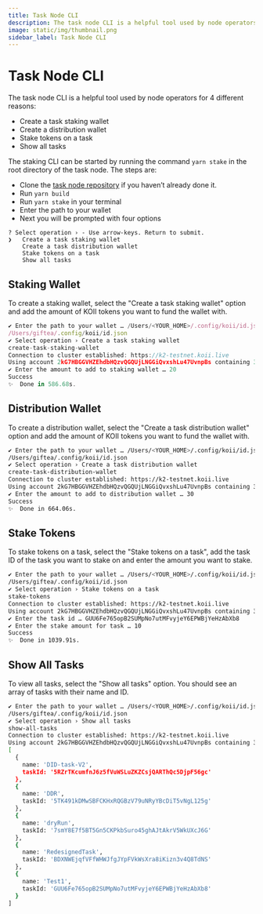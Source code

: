 ```yaml
---
title: Task Node CLI
description: The task node CLI is a helpful tool used by node operators for 4 different reasons.
image: static/img/thumbnail.png
sidebar_label: Task Node CLI
---
```


# Task Node CLI

The task node CLI is a helpful tool used by node operators for 4 different reasons:

- Create a task staking wallet
- Create a distribution wallet
- Stake tokens on a task
- Show all tasks

The staking CLI can be started by running the command `yarn stake` in the root directory of the task node. The steps are:

- Clone the [task node repository](https://gitlab.com/koii-network/task-node) if you haven’t already done it.
- Run `yarn build`
- Run `yarn stake` in your terminal
- Enter the path to your wallet
- Next you will be prompted with four options&#x20;

```
? Select operation › - Use arrow-keys. Return to submit.
❯   Create a task staking wallet
    Create a task distribution wallet
    Stake tokens on a task
    Show all tasks
```

## Staking Wallet&#x20;

To create a staking wallet, select the "Create a task staking wallet" option and add the amount of KOII tokens you want to fund the wallet with.

```javascript
✔ Enter the path to your wallet … /Users/<YOUR_HOME>/.config/koii/id.json
/Users/giftea/.config/koii/id.json
✔ Select operation › Create a task staking wallet
create-task-staking-wallet
Connection to cluster established: https://k2-testnet.koii.live
Using account 2kG7HBGGVHZEhdbHQzvQGQUjLNGGiQvxshLu47UvnpBs containing 379.99414788 KOII to pay for fees
✔ Enter the amount to add to staking wallet … 20
Success
✨  Done in 586.68s.
```

## Distribution Wallet

To create a distribution wallet, select the "Create a task distribution wallet" option and add the amount of KOII tokens you want to fund the wallet with.

```bash
✔ Enter the path to your wallet … /Users/<YOUR_HOME>/.config/koii/id.json
/Users/giftea/.config/koii/id.json
✔ Select operation › Create a task distribution wallet
create-task-distribution-wallet
Connection to cluster established: https://k2-testnet.koii.live
Using account 2kG7HBGGVHZEhdbHQzvQGQUjLNGGiQvxshLu47UvnpBs containing 359.992541 KOII to pay for fees
✔ Enter the amount to add to distribution wallet … 30
Success
✨  Done in 664.06s.
```

## Stake Tokens

To stake tokens on a task, select the "Stake tokens on a task", add the task ID of the task you want to stake on and enter the amount you want to stake.

```bash
✔ Enter the path to your wallet … /Users/<YOUR_HOME>/.config/koii/id.json
/Users/giftea/.config/koii/id.json
✔ Select operation › Stake tokens on a task
stake-tokens
Connection to cluster established: https://k2-testnet.koii.live
Using account 2kG7HBGGVHZEhdbHQzvQGQUjLNGGiQvxshLu47UvnpBs containing 329.992531 KOII to pay for fees
✔ Enter the task id … GUU6Fe765opB2SUMpNo7utMFvyjeY6EPWBjYeHzAbXb8
✔ Enter the stake amount for task … 10
Success
✨  Done in 1039.91s.
```

## Show All Tasks

To view all tasks, select the "Show all tasks" option. You should see an array of tasks with their name and ID.

```bash
✔ Enter the path to your wallet … /Users/<YOUR_HOME>/.config/koii/id.json
/Users/giftea/.config/koii/id.json
✔ Select operation › Show all tasks
show-all-tasks
Connection to cluster established: https://k2-testnet.koii.live
Using account 2kG7HBGGVHZEhdbHQzvQGQUjLNGGiQvxshLu47UvnpBs containing 329.992531 KOII to pay for fees
[
  {
    name: 'DID-task-V2',
    taskId: '5RZrTKcumfnJ6z5fVuWSLuZKZCsjQARThQc5DjpF56gc'
  },
  {
    name: 'DDR',
    taskId: '5TK491kDMwSBFCKHxRQGBzV79uNRyYBcDiT5vNgL125g'
  },
  {
    name: 'dryRun',
    taskId: '7smY8E7f5BT5Gn5CKPkbSuro45ghAJtAkrV5WkUXcJ6G'
  },
  {
    name: 'RedesignedTask',
    taskId: 'BDXNWEjqfVFfWHWJfgJYpFVkWsXra8iKizn3v4Q8TdNS'
  },
  {
    name: 'Test1',
    taskId: 'GUU6Fe765opB2SUMpNo7utMFvyjeY6EPWBjYeHzAbXb8'
  }
]
```

